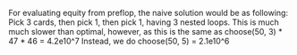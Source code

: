 For evaluating equity from preflop, the naive solution would be as following:
Pick 3 cards, then pick 1, then pick 1, having 3 nested loops.
This is much much slower than optimal, however, as this is the same as choose(50, 3) * 47 * 46 = 4.2e10^7
Instead, we do choose(50, 5) = 2.1e10^6

